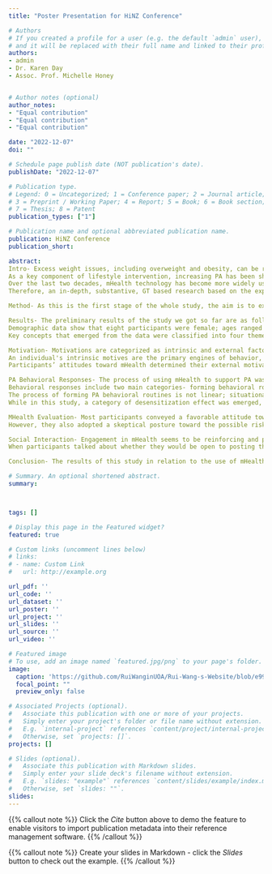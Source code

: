 ```yaml
---
title: "Poster Presentation for HiNZ Conference"

# Authors
# If you created a profile for a user (e.g. the default `admin` user), write the username (folder name) here 
# and it will be replaced with their full name and linked to their profile.
authors:
- admin
- Dr. Karen Day
- Assoc. Prof. Michelle Honey


# Author notes (optional)
author_notes:
- "Equal contribution"
- "Equal contribution"
- "Equal contribution"

date: "2022-12-07"
doi: ""

# Schedule page publish date (NOT publication's date).
publishDate: "2022-12-07"

# Publication type.
# Legend: 0 = Uncategorized; 1 = Conference paper; 2 = Journal article;
# 3 = Preprint / Working Paper; 4 = Report; 5 = Book; 6 = Book section;
# 7 = Thesis; 8 = Patent
publication_types: ["1"]

# Publication name and optional abbreviated publication name.
publication: HiNZ Conference
publication_short: 

abstract:
Intro- Excess weight issues, including overweight and obesity, can be referred to as an epidemic worldwide and in New Zealand. It can be linked to the causes of chronic diseases, mental and psychosocial adverse consequences. 
As a key component of lifestyle intervention, increasing PA has been shown to alleviate morbidity effectively and contributes to preventing excess weight issue. However, the current participation of the population's PA is not promising. Also, PA is a complex and dynamic behavioral state that varies according to the unique habits of the individual. Therefore, it is possible that a generic theoretical model of behavior intervention fails to consider the complexity and specificity of various contexts. 
Over the last two decades, mHealth technology has become more widely used and provides a cost-effective alternative to traditional weight-loss programmes for those who need support losing weight but cannot otherwise achieve it. Current qualitative studies have mostly focused on users' preferences, viewpoints, and experiences on the functional features of mHealth in weight management. 
Therefore, an in-depth, substantive, GT based research based on the experiences of adults in New Zealand who have used mHealth in an attempt to lose weight and/or shape PA habits should have the potential for application.

Method- As this is the first stage of the whole study, the aim is to explore the nature of using mHealth to support PA from the point of view of people who want to lose weight. A constructivist GTM fits epistemologically and with the focus on the social processes of this study. Participants aged over 18 years, identify themselves as having long-term weight issues or concerns, are able to recall their experiences or perspectives of using mobile technology to engage in PA, are able to speak English, and have lived in New Zealand for at least six months were purposively selected. They were guided to complete an online registration process and interviewed face-to-face or online using a semi-structured approach. Each interview was transcribed verbatim and being processed using NVivo 2020. An iterative inductive coding procedure and constant comparison were used. Sampling and analysis stopped after 15 interviews when theoretical saturation was reached.

Results- The preliminary results of the study we got so far are as follows,
Demographic data show that eight participants were female; ages ranged from 18 to 61 years; eight reported having a BMI of 25 or above; 14 participants were of European or Asian descent. Most participants had kept track of their PA with at least two techniques for one to five years. Respondents rated mHealth's success at increasing PA and improving overall wellness at 69.27. 
Key concepts that emerged from the data were classified into four themes and nine categories.

Motivation- Motivations are categorized as intrinsic and external factors. 
An individual's intrinsic motives are the primary engines of behavior, which include body weight concerns, emerging concerns about losing weight, and a sense of lifestyle change. Participants in this study all described a prolonged, multifaceted combination of weight concerns. Most participants mentioned they intended to keep their weight within a healthy range by engaging in PA and creating healthier lifestyle habits. 
Participants’ attitudes toward mHealth determined their external motivation factors. They generally endorsed the development and accessibility of mHealth technologies for tracking PA. Notably, mHealth provided a major external contribution to people's home-based PA monitoring during the Covid-19 lockdown. 

PA Behavioral Responses- The process of using mHealth to support PA was a dynamic continuum. We can see from the figure here, participants adopted diverse behavioral responses and represented different levels in terms of mHealth engagement and PA participation (people defined their success of PA participation as whether they incorporated PA into a long-term lifestyle routine).
Behavioral responses include two main categories- forming behavioral routines and behavior changes. Forming behavioral routines were described as developing a fixed PA routine, remaining accountable to increase their daily PA, continuously tracking progress to keep motivated, establishing a doable, sequential PA mode, taking actions to improve PA effectiveness, and modifying current PA routines based on past record keeping. 
The process of forming PA behavioral routines is not linear; situational shifts (e.g., seasonal change, gym closures), cognitive value changes (e.g., not wanting to remain immobilized, awareness of changing current lifestyles), and uncontrollable variables (e.g., pandemic lockdowns, experiencing physical illness) affected participants' behavioral responses from time to time, which leads to changes in behavior. For instance, people would leverage mHealth resources to improve their motivation or reformulate an actionable PA plan and take alternative actions.
While in this study, a category of desensitization effect was emerged, which means that although mHealth was considered a starting motivation for PA, after establishing certain behavioral routines, they chose not to be reliant on using mHealth to monitor their PA. Still, the behavior was retained and potentially had a long-lasting influence on lifestyle habits.

MHealth Evaluation- Most participants conveyed a favorable attitude towards incorporating mHealth into their PA routines. Key mHealth roles included getting motivated to be physically active, establishing a benchmark or goal with tracked data, accountable adherence to PA routines, and empowering autonomy in maintaining healthy lifestyles. 
However, they also adopted a skeptical posture toward the possible risks associated with an electronics-based approach. These risks involve mHealth addiction or abuse, increased psychological strain and weariness, lack of tailoring of mHealth interventions for multicultural groups for equity, and the validity and reliability of mHealth measurements.

Social Interaction- Engagement in mHealth seems to be reinforcing and providing opportunities for people to interact in their social context and can help establish positive interconnection. Some participants described their PA interaction as not being a solitary journey. Family and close friends were the most involved parties. From neutral to positive responses were mentioned when participants attempted to share their preferred mHealth activity with them. 
When participants talked about whether they would be open to posting their PA outcomes or progress publicly, most expressed negative willingness. More participants were concerned about the potentially harmful nature of social media, and they indicated that their use of mHealth was private and they did not want to be judged. Despite this aversion to mHealth and sharing data via social media, creating healthy PA competition and sharing PA progress among peers was considered acceptable by some participants.

Conclusion- The results of this study in relation to the use of mHealth to lose weight or shape PA habits provides a preliminary conceptualization framework for proposing a researcher-constructed GT. In the next stage, we'll delve further into 1) existing findings, to inform the second round of convergent interviewing and guide the emergence of new interview questions that will be applied to the in-depth theory building process; 2) most participants had previously dabbled with different mHealth technologies due to the present study's purposive sampling method. As they seem to be a health-conscious and passionate group, this raises concerns about sampling bias. Given this, theoretical sampling will be the focus for the next phase of this study.

# Summary. An optional shortened abstract.
summary: 



tags: []

# Display this page in the Featured widget?
featured: true

# Custom links (uncomment lines below)
# links:
# - name: Custom Link
#   url: http://example.org

url_pdf: ''
url_code: ''
url_dataset: ''
url_poster: ''
url_project: ''
url_slides: ''
url_source: ''
url_video: ''

# Featured image
# To use, add an image named `featured.jpg/png` to your page's folder. 
image:
  caption: 'https://github.com/RuiWanginUOA/Rui-Wang-s-Website/blob/e99e64e3232b870226c23983dd077eebad87004b/content/publication/HINZ%20Conference/featured.png'
  focal_point: ""
  preview_only: false

# Associated Projects (optional).
#   Associate this publication with one or more of your projects.
#   Simply enter your project's folder or file name without extension.
#   E.g. `internal-project` references `content/project/internal-project/index.md`.
#   Otherwise, set `projects: []`.
projects: []

# Slides (optional).
#   Associate this publication with Markdown slides.
#   Simply enter your slide deck's filename without extension.
#   E.g. `slides: "example"` references `content/slides/example/index.md`.
#   Otherwise, set `slides: ""`.
slides: 
---
```


{{% callout note %}}
Click the *Cite* button above to demo the feature to enable visitors to import publication metadata into their reference management software.
{{% /callout %}}

{{% callout note %}}
Create your slides in Markdown - click the *Slides* button to check out the example.
{{% /callout %}}



